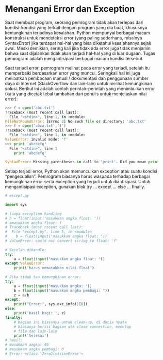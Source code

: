 # Menangani Error dan Exception

Saat membuat program, seorang pemrogram tidak akan terlepas dari kondisi-kondisi yang terkait dengan program yang dia buat, khususnya kemungkinan terjadinya kesalahan. Python mempunyai berbagai macam konstruksi untuk mendeteksi error (yang paling sederhana, misalnya SyntaxError) jika terdapat hal-hal yang bisa diketahui kesalahannya sejak awal. Meski demikian, sering kali jika tidak ada error juga tidak menjamin bahwa saat dijalankan tidak akan terjadi hal-hal yang di luar dugaan. Tugas pemrogram adalah mengantisipasi berbagai macam kondisi tersebut.

Saat terjadi error, pemrogram melihat pada error yang terjadi, setelah itu memperbaiki berdasarkan error yang muncul. Seringkali hal ini juga melibatkan pembacaan manual / dokumentasi dan penggunaan sumber daya di Internet (StackOverflow dan lain-lain) untuk melihat kemungkinan solusi. Berikut ini adalah contoh perintah-perintah yang menimbulkan error (kata yang dicetak tebal tambahan dari penulis untuk menjelaskan nilai error):

```python
>>> f = open('abc.txt')
Traceback (most recent call last):
  File "<stdin>", line 1, in <module>
FileNotFoundError: [Errno 2] No such file or directory: 'abc.txt'
>>> f = open('abca.txt','f')
Traceback (most recent call last):
  File "<stdin>", line 1, in <module>
ValueError: invalid mode: 'f'
>>> print 'abcdefg'
  File "<stdin>", line 1
    print 'abcdefg'
                  ^
SyntaxError: Missing parentheses in call to 'print'. Did you mean print('abcdefg')?
```

Setiap terjadi error, Python akan memunculkan exception atau suatu kondisi “pengecualian”. Pemrogram biasanya harus waspada terhadap berbagai kemungkinan error serta exception yang terjadi untuk diantisipasi. Untuk mengantisipasi exception, gunakan blok try … except … else … finally.

```python 
# except.py
 
import sys
 
# tanpa exception handling
# b = float(input('masukkan angka float: '))
# amasukkan angka float: f
# Traceback (most recent call last):
#  File "except.py", line 5, in <module>
#    b = float(input('masukkan angka float: '))
# ValueError: could not convert string to float: 'f'
 
# Setelah dihandle:
try:
    a = float(input("masukkan angka float: "))
except ValueError:
    print('harus memasukkan nilai float')
 
# Jika tidak tau kemungkinan error:
try:
    a = float(input("masukkan angka: "))
    b = float(input("masukkan angka pembagi: "))
    z = a/b
except:
    print("Error:", sys.exc_info()[0])
else:
    print('Hasil bagi: ', z)
finally:
    # bagian ini biasanya untuk clean-up, di dunia nyata 
    # biasanya berisi bagian utk close connection, menutup
    # file dan lain-lain
    print('Selesai')
# hasil:
# masukkan angka: 40
# masukkan angka pembagi: 0
# Error: <class 'ZeroDivisionError'>
```
